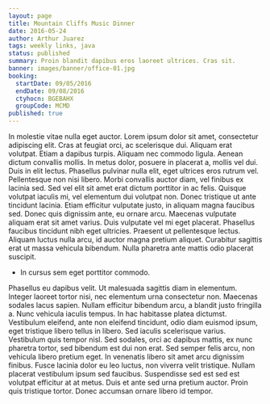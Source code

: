 ```yaml
---
layout: page
title: Mountain Cliffs Music Dinner
date: 2016-05-24
author: Arthur Juarez
tags: weekly links, java
status: published
summary: Proin blandit dapibus eros laoreet ultrices. Cras sit.
banner: images/banner/office-01.jpg
booking:
  startDate: 09/05/2016
  endDate: 09/08/2016
  ctyhocn: BGEBAHX
  groupCode: MCMD
published: true
---
```

In molestie vitae nulla eget auctor. Lorem ipsum dolor sit amet, consectetur adipiscing elit. Cras at feugiat orci, ac scelerisque dui. Aliquam erat volutpat. Etiam a dapibus turpis. Aliquam nec commodo ligula. Aenean dictum convallis mollis. In metus dolor, posuere in placerat a, mollis vel dui. Duis in elit lectus. Phasellus pulvinar nulla elit, eget ultrices eros rutrum vel. Pellentesque non nisi libero. Morbi convallis auctor diam, vel finibus ex lacinia sed.
Sed vel elit sit amet erat dictum porttitor in ac felis. Quisque volutpat iaculis mi, vel elementum dui volutpat non. Donec tristique ut ante tincidunt lacinia. Etiam efficitur vulputate justo, in aliquam magna faucibus sed. Donec quis dignissim ante, eu ornare arcu. Maecenas vulputate aliquam erat sit amet varius. Duis vulputate vel mi eget placerat. Phasellus faucibus tincidunt nibh eget ultricies. Praesent ut pellentesque lectus. Aliquam luctus nulla arcu, id auctor magna pretium aliquet. Curabitur sagittis erat ut massa vehicula bibendum. Nulla pharetra ante mattis odio placerat suscipit.

* In cursus sem eget porttitor commodo.

Phasellus eu dapibus velit. Ut malesuada sagittis diam in elementum. Integer laoreet tortor nisi, nec elementum urna consectetur non. Maecenas sodales lacus sapien. Nullam efficitur bibendum arcu, a blandit justo fringilla a. Nunc vehicula iaculis tempus. In hac habitasse platea dictumst. Vestibulum eleifend, ante non eleifend tincidunt, odio diam euismod ipsum, eget tristique libero tellus in libero. Sed iaculis scelerisque varius.
Vestibulum quis tempor nisl. Sed sodales, orci ac dapibus mattis, ex nunc pharetra tortor, sed bibendum est dui non erat. Sed semper felis arcu, non vehicula libero pretium eget. In venenatis libero sit amet arcu dignissim finibus. Fusce lacinia dolor eu leo luctus, non viverra velit tristique. Nullam placerat vestibulum ipsum sed faucibus. Suspendisse sed est sed est volutpat efficitur at at metus. Duis et ante sed urna pretium auctor. Proin quis tristique tortor. Donec accumsan ornare libero id tempor.
